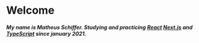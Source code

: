 # Welcome

##### My name is Matheus Schiffer. Studying and practicing [React](https://www.reactjs.org) [Next.js](https://nextjs.org/) and [TypeScript](https://www.typescriptlang.org/) since january 2021.
